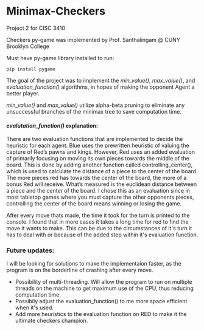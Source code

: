 # Minimax-Checkers
Project 2 for CISC 3410

Checkers py-game was implemented by Prof. Santhalingam @ CUNY Brooklyn College

Must have py-game library installed to run:
```
pip install pygame
```
The goal of the project was to implement the *min_value()*, *max_value()*, and *evaluation_function()* algorithms, in hopes of making the opponent Agent a better player. 

*min_value()* and *max_value()* utilize alpha-beta pruning to eliminate any unsuccessful branches of the minimax tree to save computation time.
#### *evalutation_function()* explanation:

There are two evaluation functions that are implemented to decide the heuristic for each agent. Blue uses the prewritten heuristic of valuing the capture of Red’s pawns and kings. However, Red uses an added evaluation of primarily focusing on moving its own pieces towards the middle of the board. This is done by adding another function called controlling_center(), which is used to calculate the distance of a piece to the center of the board. The more pieces red has towards the center of the board, the more of a bonus Red will receive. What’s measured is the euclidean distance between a piece and the center of the board. I chose this as an evaluation since in most tabletop games where you must capture the other opponents pieces, controlling the center of the board means winning or losing the game. 

After every move thats made, the time it took for the turn is printed to the console. I found that in more cases it takes a long time for red to find the move it wants to make. This can be due to the circumstances of it's turn it has to deal with or because of the added step within it's evaluation function.

### Future updates:
  I will be looking for solutions to make the implementaion faster, as the program is on the borderline of crashing after every move.
  - Possibility of multi-threading. Will allow the program to run on multiple threads on the machine to get maximum use of the CPU, thus reducing computation time.
  - Possibily adjust the evaluation_function() to me more space efficient when it's used.
  - Add more heuristics to the evaluation function on RED to make it the ultimate checkers champion.
